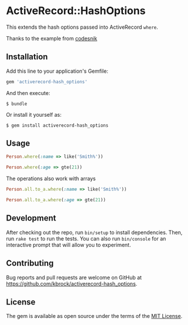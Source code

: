 # ActiveRecord::HashOptions

This extends the hash options passed into ActiveRecord `where`.

Thanks to the example from [codesnik](https://gist.github.com/codesnik/2ebba1940c05b08b17f9)

## Installation

Add this line to your application's Gemfile:

```ruby
gem 'activerecord-hash_options'
```

And then execute:

    $ bundle

Or install it yourself as:

    $ gem install activerecord-hash_options

## Usage

```ruby
Person.where(:name => like('Smith%'))

Person.where(:age => gte(21))
```

The operations also work with arrays

```ruby
Person.all.to_a.where(:name => like('Smith%'))

Person.all.to_a.where(:age => gte(21))
```

## Development

After checking out the repo, run `bin/setup` to install dependencies. Then, run `rake test` to run the tests. You can also run `bin/console` for an interactive prompt that will allow you to experiment.

## Contributing

Bug reports and pull requests are welcome on GitHub at https://github.com/kbrock/activerecord-hash_options.


## License

The gem is available as open source under the terms of the [MIT License](http://opensource.org/licenses/MIT).

